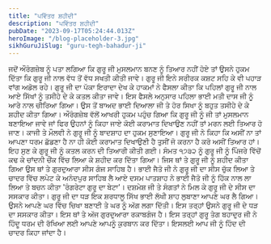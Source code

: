 ```yaml
---
title: "ਪਵਿੱਤਰ ਸ਼ਹੀਦੀ"
description: "ਪਵਿੱਤਰ ਸ਼ਹੀਦੀ"
pubDate: "2023-09-17T05:24:44.013Z"
heroImage: "/blog-placeholder-3.jpg"
sikhGuruJiSlug: "guru-tegh-bahadur-ji"
---
```


ਜਦੋਂ ਔਰੰਗਜ਼ੇਬ ਨੂੰ ਪਤਾ ਲਗਿਆ ਕਿ ਗੁਰੂ ਜੀ ਮੁਸਲਮਾਨ ਬਨਣ ਨੂੰ ਤਿਆਰ ਨਹੀਂ ਹੋਏ ਤਾਂ ਉਸਨੇ ਹੁਕਮ ਦਿੱਤਾ ਕਿ ਗੁਰੂ ਜੀ ਨਾਲ ਵੱਧ ਤੋਂ ਵੱਧ ਸਖਤੀ ਕੀਤੀ ਜਾਵੇ। ਗੁਰੂ ਜੀ ਇਨੇ ਸਰੀਰਕ ਕਸ਼ਟ ਸਹਿ ਕੇ ਵੀ ਪਹਾੜ ਵਾਂਗ ਅਡੋਲ ਰਹੇ। ਗੁਰੂ ਜੀ ਦਾ ਪੱਕਾ ਇਰਾਦਾ ਦੇਖ ਕੇ ਹਾਕਮਾਂ ਨੇ ਫੈਸਲਾ ਕੀਤਾ ਕਿ ਪਹਿਲਾਂ ਗੁਰੂ ਜੀ ਨਾਲ ਆਏ ਸਿੱਖਾਂ ਨੂੰ ਤਸੀਹੇ ਦੇ ਕੇ ਕਤਲ ਕੀਤਾ ਜਾਵੇ। ਇਸ ਫੈਸਲੇ ਅਨੁਸਾਰ ਪਹਿਲਾ ਭਾਈ ਮਤੀ ਦਾਸ ਜੀ ਨੂੰ ਆਰੇ ਨਾਲ ਚੀਰਿਆ ਗਿਆ। ਉਸ ਤੋਂ ਬਾਅਦ ਭਾਈ ਦਿਆਲਾ ਜੀ ਤੇ ਹੋਰ ਸਿਖਾ ਨੂੰ ਬਹੁਤ ਤਸੀਹੇ ਦੇ ਕੇ ਸ਼ਹੀਦ ਕੀਤਾ ਗਿਆ। ਔਰੰਗਜ਼ੇਬ ਵੱਲੋਂ ਆਖਰੀ ਹੁਕਮ ਪਹੁੰਚ ਗਿਆ ਕਿ ਗੁਰੂ ਜੀ ਨੂੰ ਜੀ ਤਾਂ ਮੁਸਲਮਾਨ ਬਣਾਇਆ ਜਾਵੇ ਜਾਂ ਫਿਰ ਉਹਨਾਂ ਨੂੰ ਕਿਹਾ ਜਾਏ ਕੋਈ ਕਰਾਮਾਤ ਦਿਖਾਉਣ ਨਹੀਂ ਤਾਂ ਮਰਨ ਲਈ ਤਿਆਰ ਹੋ ਜਾਣ। ਕਾਜੀ ਤੇ ਮੌਲਵੀ ਨੇ ਗੁਰੂ ਜੀ ਨੂੰ ਬਾਦਸ਼ਾਹ ਦਾ ਹੁਕਮ ਸੁਣਾਇਆ। ਗੁਰੂ ਜੀ ਨੇ ਕਿਹਾ ਕਿ ਅਸੀਂ ਨਾ ਤਾਂ ਆਪਣਾ ਧਰਮ ਛੱਡਣਾ ਹੈ ਨਾ ਹੀ ਕੋਈ ਕਰਾਮਾਤ ਦਿਖਾਉਣੀ ਹੈ ਤੁਸੀਂ ਜੋ ਕਰਨਾ ਹੈ ਕਰੋ ਅਸੀਂ ਤਿਆਰ ਹਾਂ।
ਇਹ ਸੁਣ ਕੇ ਗੁਰੂ ਜੀ ਨੂੰ ਕਤਲ ਕਰਨ ਦੀ ਤਿਆਰੀ ਕੀਤੀ ਗਈ। ਸੰਮਤ ੧੭੩੨ ਨੂੰ ਗੁਰੂ ਜੀ ਨੂੰ ਪਿੰਜਰੇ ਵਿੱਚੋਂ ਕਢ ਕੇ ਚਾਂਦਨੀ ਚੌਂਕ ਵਿੱਚ ਲਿਆ ਕੇ ਸ਼ਹੀਦ ਕਰ ਦਿੱਤਾ ਗਿਆ। ਜਿਸ ਥਾਂ ਤੇ ਗੁਰੂ ਜੀ ਨੂੰ ਸ਼ਹੀਦ ਕੀਤਾ ਗਿਆ ਉਸ ਥਾਂ ਤੇ ਗੁਰਦੁਆਰਾ ਸੀਸ ਗੰਜ ਸਾਹਿਬ ਹੈ। ਭਾਈ ਜੈਤੋ ਜੀ ਨੇ ਗੁਰੂ ਜੀ ਦਾ ਸੀਸ ਚੁੱਕ ਲਿਆ ਤੇ ਚਾਦਰ ਵਿੱਚ ਲਪੇਟ ਕੇ ਅਨੰਦਪੁਰ ਸਾਹਿਬ ਲੈ ਆਏ ਦਸਮ ਪਾਤਸ਼ਾਹ ਨੇ ਭਾਈ ਜੈਤੋ ਜੀ ਨੂੰ ਹਿੱਕ ਨਾਲ ਲਾ ਲਿਆ ਤੇ ਬਚਨ ਕੀਤਾ 'ਰੰਗਰੇਟਾ ਗੁਰੂ ਦਾ ਬੇਟਾ'। ਦਸ਼ਮੇਸ਼ ਜੀ ਤੇ ਸੰਗਤਾਂ ਨੇ ਮਿਲ ਕੇ ਗੁਰੂ ਜੀ ਦੇ ਸੀਸ ਦਾ ਸਸਕਾਰ ਕੀਤਾ।
ਗੁਰੂ ਜੀ ਦਾ ਧੜ ਇਕ ਸ਼ਰਧਾਲੂ ਸਿੱਖ ਭਾਈ ਲੱਖੀ ਸ਼ਾਹ ਲੁਬਾਣਾ ਆਪਣੇ ਘਰ ਲੈ ਗਿਆ। ਉਸਨੇ ਆਪਣੇ ਘਰ ਵਿੱਚ ਚਿਖਾ ਬਣਾਈ ਤੇ ਘਰ ਨੂੰ ਅੱਗ ਲਗਾ ਦਿੱਤੀ। ਇਸ ਤਰ੍ਹਾਂ ਉਸਨੇ ਗੁਰੂ ਜੀ ਦੇ ਧੜ ਦਾ ਸਸਕਾਰ ਕੀਤਾ। ਇਸ ਥਾਂ ਤੇ ਅੱਜ ਗੁਰਦੁਆਰਾ ਰਕਾਬਗੰਜ ਹੈ। ਇਸ ਤਰ੍ਹਾਂ ਗੁਰੂ ਤੇਗ ਬਹਾਦੁਰ ਜੀ ਨੇ ਹਿੰਦੂ ਧਰਮ ਦੀ ਰੱਖਿਆ ਲਈ ਆਪਣੇ ਆਪਨੂੰ ਕੁਰਬਾਨ ਕਰ ਦਿੱਤਾ। ਇਸਲਈ ਆਪ ਜੀ ਨੂੰ ਹਿੰਦ ਦੀ ਚਾਦਰ ਕਿਹਾ ਜਾਂਦਾ ਹੈ।
